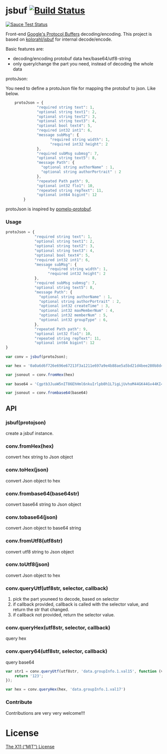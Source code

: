 # jsbuf [![Build Status](https://travis-ci.org/21paradox/jsbuf.svg?branch=master)](https://travis-ci.org/21paradox/jsbuf) 

[![Sauce Test Status](https://saucelabs.com/browser-matrix/21paradox.svg)](https://saucelabs.com/u/21paradox)

Front-end [Google's Protocol Buffers][protobuf] decoding/encoding. This project is based on [kolorahl/jsbuf][kolorahl/jsbuf] for internal decode/encode.


Basic features are:

 * decoding/encoding protobuf data hex/base64/utf8-string 
 * only query/change the part you need, instead of decoding the whole data

protoJson:

You need to define a protoJson file for mapping the protobuf to json. Like below.

```js
	protoJson = {
              "required string text": 1,
              "optional string text1": 2,
              "optional string text2": 3,
              "optional string text3": 4,
              "optional bool text4": 5,
              "required int32 int1": 6,
              "message subMsg": {
                    "required string width": 1,
                    "required int32 height": 2
              },
              "required subMsg submsg": 7,
              "optional string text5": 8,
              "message Path": {
                "optional string authorName" : 1,
                "optional string authorPortrait" : 2
              },
              "repeated Path path": 9,
              "optional int32 flo1": 10,
              "repeated string repText": 11,
              "optional int64 bigint": 12
        }

```
protoJson is inspired by [pomelo-protobuf].


### Usage

 ```js
protoJson = {
              "required string text": 1,
              "optional string text1": 2,
              "optional string text2": 3,
              "optional string text3": 4,
              "optional bool text4": 5,
              "required int32 int1": 6,
              "message subMsg": {
                    "required string width": 1,
                    "required int32 height": 2
              },
              "required subMsg submsg": 7,
              "optional string text5": 8,
              "message Path": {
                "optional string authorName" : 1,
                "optional string authorPortrait" : 2,
                "optional int32 createTime" : 3,
                "optional int32 maxMemberNum" : 4,
                "optional int32 memberNum" : 5,
                "optional int32 groupType" : 6,
              },
              "repeated Path path": 9,
              "optional int32 flo1": 10,
              "repeated string repText": 11,
              "optional int64 bigint": 12
 }
        
var conv = jsbuf(protoJson);

var hex = '0a0a6d6f726e696e67213f3a1211e697a9e4b88ae5a5bd21d4bee280b8d4be1a0ce3818ae381afe38288e38186280030033a100a0ce4b8ade69687e7bc96e7a081107b4203e9a29d4a0a0a0018be94c3a90530014a0a0a0018c894c3a905300150be94c3a9055a06e4bda0e5a5bd5a0575696173645a0ce38184e381a1e381b0e38293609deae4f1e9a2aa01';

var jsonout = conv.fromHex(hex)
		
var base64 = 'Cgptb3JuaW5nIT86EhHml6nkuIrlpb0h1L7igLjUvhoM44GK44Gv44KI44GGKAAwAzoQCgzkuK3mlofnvJbnoIEQe0ID6aKdSgoKABi+lMOpBTABSgoKABjIlMOpBTABUL6Uw6kFWgbkvaDlpb1aBXVpYXNkWgzjgYTjgaHjgbDjgpNgnerk8emiqgE=';

var jsonout = conv.frombase64(base64)

```

## API

### jsbuf(protojson)
create a jsbuf instance.

### conv.fromHex(hex)
convert hex string to Json object

### conv.toHex(json)
convert Json object to hex

### conv.frombase64(base64str)
convert base64 string to Json object

### conv.tobase64(json)
convert Json object to base64 string

### conv.fromUtf8(utf8str)
convert utf8 string to Json object

### conv.toUtf8(json)
convert Json object to hex

### conv.queryUtf(utf8str, selector, callback)
1. pick the part youneed to decode, based on selector
2. if callback provided, callback is called with the selector value, and return the str that changed.
3. if callback not provided, return the selector value.

### conv.queryHex(utf8str, selector, callback)
query hex

### conv.query64(utf8str, selector, callback)
query base64

```js
var str1 = conv.queryUtf(utf8str, 'data.groupInfo.1.val15', function (val) {
	return '123';	
});

var hex = conv.queryHex(hex, 'data.groupInfo.1.val17')

```

### Contribute
Contributions are very very welcome!!!

License
=======
[The X11 (“MIT”) License](LICENSE)


[protobuf]: https://developers.google.com/protocol-buffers/
[kolorahl/jsbuf]: https://github.com/kolorahl/jsbuf
[pomelo-protobuf]: https://github.com/pomelonode/pomelo-protobuf


